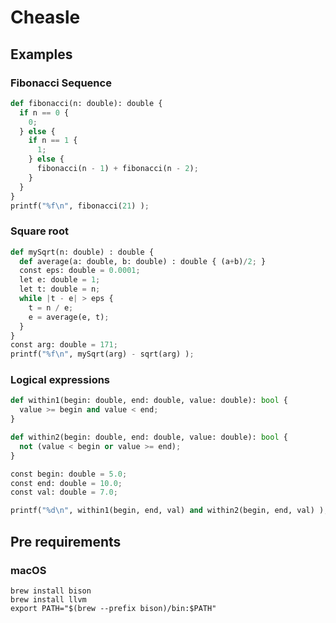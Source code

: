 # Cheasle

## Examples

### Fibonacci Sequence

```python
def fibonacci(n: double): double {
  if n == 0 {
    0;
  } else {
    if n == 1 {
      1;
    } else {
      fibonacci(n - 1) + fibonacci(n - 2);
    }
  }
}
printf("%f\n", fibonacci(21) );
```

### Square root

```python
def mySqrt(n: double) : double {
  def average(a: double, b: double) : double { (a+b)/2; }
  const eps: double = 0.0001;
  let e: double = 1;
  let t: double = n;
  while |t - e| > eps {
    t = n / e;
    e = average(e, t);
  }
}
const arg: double = 171;
printf("%f\n", mySqrt(arg) - sqrt(arg) );
```

### Logical expressions

```python
def within1(begin: double, end: double, value: double): bool {
  value >= begin and value < end;
}

def within2(begin: double, end: double, value: double): bool {
  not (value < begin or value >= end);
}

const begin: double = 5.0;
const end: double = 10.0;
const val: double = 7.0;

printf("%d\n", within1(begin, end, val) and within2(begin, end, val) );
```

## Pre requirements

### macOS

```
brew install bison
brew install llvm
export PATH="$(brew --prefix bison)/bin:$PATH"
```
